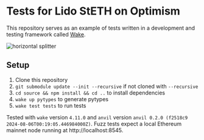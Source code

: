 # Tests for Lido StETH on Optimism
This repository serves as an example of tests written in a development and testing framework called [Wake](https://github.com/Ackee-Blockchain/wake).

![horizontal splitter](https://github.com/Ackee-Blockchain/wake-detect-action/assets/56036748/ec488c85-2f7f-4433-ae58-3d50698a47de)

## Setup

1. Clone this repository
2. `git submodule update --init --recursive` if not cloned with `--recursive`
3. `cd source && npm install && cd ..` to install dependencies
4. `wake up pytypes` to generate pytypes
5. `wake test tests` to run tests

Tested with `wake` version `4.11.0` and `anvil` version `anvil 0.2.0 (f2518c9 2024-08-06T00:19:05.446984000Z)`. Fuzz tests expect a local Ethereum mainnet node running at http://localhost:8545.